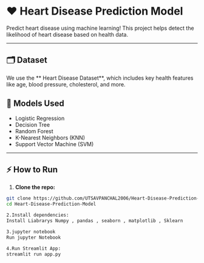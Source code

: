 # ❤️ Heart Disease Prediction Model

Predict heart disease using machine learning! This project helps detect the likelihood of heart disease based on health data.

---

## 🗂️ Dataset
We use the ** Heart Disease Dataset**, which includes key health features like age, blood pressure, cholesterol, and more.

## 🧠 Models Used
- Logistic Regression  
- Decision Tree  
- Random Forest  
- K-Nearest Neighbors (KNN)  
- Support Vector Machine (SVM)  

---

## ⚡ How to Run

1. **Clone the repo:**
```bash
git clone https://github.com/UTSAVPANCHAL2006/Heart-Disease-Prediction-Model.git
cd Heart-Disease-Prediction-Model

2.Install dependencies:
Install Liabrarys Numpy , pandas , seaborn , matplotlib , Sklearn

3.jupyter notebook
Run jupyter Notebook

4.Run Streamlit App:
streamlit run app.py
